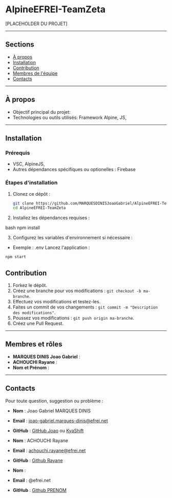 # AlpineEFREI-TeamZeta
[PLACEHOLDER DU PROJET]

---

## Sections

- [À propos](#à-propos)
- [Installation](#installation)
- [Contribution](#contribution)
- [Membres de l'équipe](#membres-et-rôles)
- [Contacts](#contacts)

---

## À propos

- Objectif principal du projet:
- Technologies ou outils utilisés: Framework Alpine, JS, 

---

## Installation

### Prérequis
- VSC, AlpineJS,
- Autres dépendances spécifiques ou optionelles : Firebase

### Étapes d'installation
1. Clonez ce dépôt :
   
   ```bash
   git clone https://github.com/MARQUESDINISJoaoGabriel/AlpineEFREI-TeamZeta
   cd AlpineEFREI-TeamZeta
   ```
   
2. Installez les dépendances requises :

bash
npm install

3. Configurez les variables d'environnement si nécessaire :
- Exemple : .env
Lancez l'application :
```bash
npm start
```

## Contribution

1. Forkez le dépôt.
2. Créez une branche pour vos modifications : `git checkout -b ma-branche`.
3. Effectuez vos modifications et testez-les.
4. Faites un commit de vos changements : `git commit -m "Description des modifications"`.
5. Poussez vos modifications : `git push origin ma-branche`.
6. Créez une Pull Request.

---

## Membres et rôles

- **MARQUES DINIS Joao Gabriel** :
- **ACHOUCHI Rayane** :
- **Nom et Prénom** :

---

## Contacts

Pour toute question, suggestion ou problème :

- **Nom** : Joao Gabriel MARQUES DINIS
- **Email** : joao-gabriel.marques-dinis@efrei.net
- **GitHub** : [GitHub Joao](https://github.com/MARQUESDINISJoaoGabriel) ou [KyaShift](https://github.com/KyaShift)

- **Nom** : ACHOUCHI Rayane
- **Email** : achouchi.rayane@efrei.net
- **GitHub** : [Github Rayane](https://github.com/RayaneChCh-dev/)

- **Nom** : 
- **Email** : @efrei.net
- **GitHub** : [Github PRENOM](lien)
